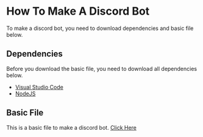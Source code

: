# How To Make A Discord Bot
To make a discord bot, you need to download dependencies and basic file below.

## Dependencies
Before you download the basic file, you need to download all dependencies below.

- [Visual Studio Code](https://code.visualstudio.com/Download)
- [NodeJS](https://nodejs.org/)

## Basic File
This is a basic file to make a discord bot. [Click Here]()
